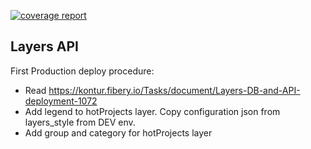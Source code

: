 [![coverage report](https://gitlab.com/kontur-private/platform/layers-api/badges/main/coverage.svg)](https://gitlab.com/kontur-private/platform/layers-api)

## Layers API

First Production deploy procedure:
- Read https://kontur.fibery.io/Tasks/document/Layers-DB-and-API-deployment-1072 
- Add legend to hotProjects layer. Copy configuration json from layers_style from DEV env. 
- Add group and category for hotProjects layer